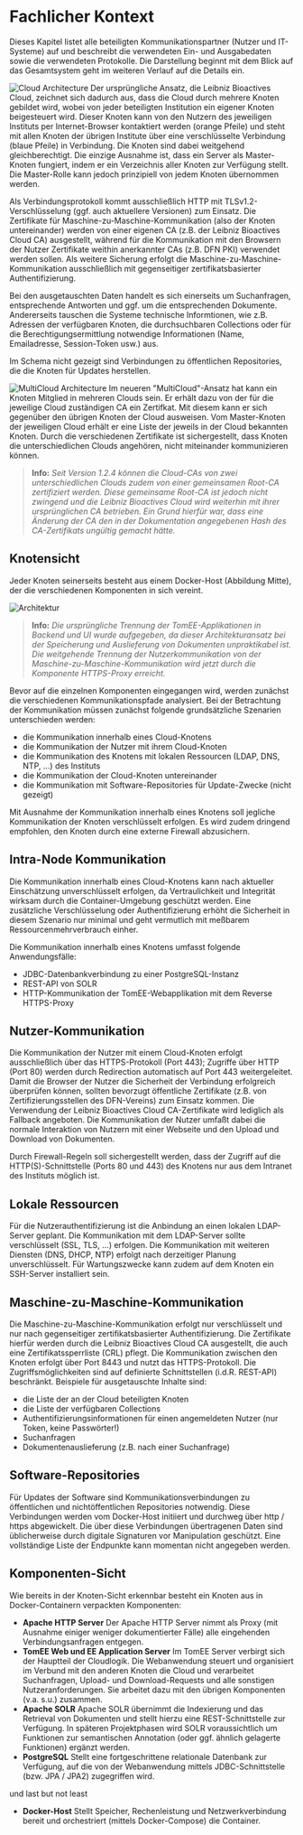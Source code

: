 # Fachlicher Kontext
Dieses Kapitel listet alle beteiligten Kommunikationspartner (Nutzer und IT-Systeme) auf und beschreibt die verwendeten Ein- und Ausgabedaten sowie die verwendeten Protokolle. Die Darstellung beginnt mit dem Blick auf das Gesamtsystem geht im weiteren Verlauf auf die Details ein.

![Cloud Architecture](img/BigPicture.svg "Big picture: cloud architecture")
Der ursprüngliche Ansatz, die Leibniz Bioactives Cloud, zeichnet sich dadurch aus, dass die Cloud durch mehrere Knoten gebildet wird, wobei von jeder beteiligten Institution ein eigener Knoten beigesteuert wird.  Dieser Knoten kann von den Nutzern des jeweiligen Instituts per Internet-Browser kontaktiert werden (orange Pfeile) und steht mit allen Knoten der übrigen Institute über eine verschlüsselte Verbindung (blaue Pfeile) in Verbindung. Die Knoten sind dabei weitgehend gleichberechtigt. Die einzige Ausnahme ist, dass ein Server als Master-Knoten fungiert, indem er ein Verzeichnis aller Knoten zur Verfügung stellt. Die Master-Rolle kann jedoch prinzipiell von jedem Knoten übernommen werden.

Als Verbindungsprotokoll kommt ausschließlich HTTP mit TLSv1.2-Verschlüsselung (ggf. auch aktuellere Versionen) zum Einsatz. Die Zertifikate für Maschine-zu-Maschine-Kommunikation (also der Knoten untereinander) werden von einer eigenen CA (z.B. der Leibniz Bioactives Cloud CA) ausgestellt, während für die Kommunikation mit den Browsern der Nutzer Zertifikate weithin anerkannter CAs (z.B. DFN PKI) verwendet werden sollen. Als weitere Sicherung erfolgt die Maschine-zu-Maschine-Kommunikation ausschließlich mit gegenseitiger zertifikatsbasierter Authentifizierung.

Bei den ausgetauschten Daten handelt es sich einerseits um Suchanfragen, entsprechende Antworten und ggf. um die entsprechenden Dokumente. Andererseits tauschen die Systeme technische Informtionen, wie z.B. Adressen der verfügbaren Knoten, die durchsuchbaren Collections oder für die Berechtigungsermittlung notwendige Informationen (Name, Emailadresse, Session-Token usw.) aus.

Im Schema nicht gezeigt sind Verbindungen zu öffentlichen Repositories, die die Knoten für Updates herstellen.

![MultiCloud Architecture](img/MultiCloud.PNG "multi cloud architecture")
Im neueren "MultiCloud"-Ansatz hat kann ein Knoten Mitglied in mehreren Clouds sein. Er erhält dazu von der für die jeweilige Cloud zuständigen CA ein Zertifkat. Mit diesem kann er sich gegenüber den übrigen Knoten der Cloud ausweisen. Vom Master-Knoten der jeweiligen Cloud erhält er eine Liste der jeweils in der Cloud bekannten Knoten. Durch die verschiedenen Zertifikate ist sichergestellt, dass Knoten die unterschiedlichen Clouds angehören, nicht miteinander kommunizieren können. 

> **Info:** _Seit Version 1.2.4 können die Cloud-CAs von zwei unterschiedlichen Clouds zudem von einer gemeinsamen Root-CA zertifiziert werden. Diese gemeinsame Root-CA ist jedoch nicht zwingend und die Leibniz Bioactives Cloud wird weiterhin mit ihrer ursprünglichen CA betrieben. Ein Grund hierfür war, dass eine Änderung der CA den in der Dokumentation angegebenen Hash des CA-Zertifikats ungültig gemacht hätte._


## Knotensicht
Jeder Knoten seinerseits besteht aus einem Docker-Host (Abbildung Mitte), der die verschiedenen Komponenten in sich vereint.

![Architektur](img/Architektur.svg "Knotenarchitektur")

> **Info:**
> _Die ursprüngliche Trennung der TomEE-Applikationen in Backend und UI wurde aufgegeben, da dieser Architekturansatz bei der Speicherung und Auslieferung von Dokumenten unpraktikabel ist. Die weitgehende Trennung der Nutzerkommunikation von der Maschine-zu-Maschine-Kommunikation wird jetzt durch die Komponente HTTPS-Proxy erreicht._

Bevor auf die einzelnen Komponenten eingegangen wird, werden zunächst die verschiedenen Kommunikationspfade analysiert. Bei der Betrachtung der Kommunikation müssen zunächst folgende grundsätzliche Szenarien unterschieden werden:

* die Kommunikation innerhalb eines Cloud-Knotens
* die Kommunikation der Nutzer mit ihrem Cloud-Knoten
* die Kommunikation des Knotens mit lokalen Ressourcen (LDAP, DNS, NTP, ...) des Instituts
* die Kommunikation der Cloud-Knoten untereinander
* die Kommunikation mit Software-Repositories für Update-Zwecke (nicht gezeigt)

Mit Ausnahme der Kommunikation innerhalb eines Knotens soll jegliche Kommunikation der Knoten verschlüsselt erfolgen. Es wird zudem dringend empfohlen, den Knoten durch eine externe Firewall abzusichern.

## Intra-Node Kommunikation
Die Kommunikation innerhalb eines Cloud-Knotens kann nach aktueller Einschätzung unverschlüsselt erfolgen, da Vertraulichkeit und Integrität wirksam durch die Container-Umgebung geschützt werden. Eine zusätzliche Verschlüsselung oder Authentifizierung erhöht die Sicherheit in diesem Szenario nur minimal und geht vermutlich mit meßbarem Ressourcenmehrverbrauch einher.

Die Kommunikation innerhalb eines Knotens umfasst folgende Anwendungsfälle:

* JDBC-Datenbankverbindung zu einer PostgreSQL-Instanz
* REST-API von SOLR
* HTTP-Kommunikation der TomEE-Webapplikation mit dem Reverse HTTPS-Proxy

## Nutzer-Kommunikation
Die Kommunikation der Nutzer mit einem Cloud-Knoten erfolgt ausschließlich über das HTTPS-Protokoll (Port 443); Zugriffe über HTTP (Port 80) werden durch Redirection automatisch auf Port 443 weitergeleitet.  Damit die Browser der Nutzer die Sicherheit der Verbindung erfolgreich überprüfen können, sollten bevorzugt öffentliche Zertifikate (z.B. von Zertifizierungsstellen des DFN-Vereins) zum Einsatz kommen. Die Verwendung der Leibniz Bioactives Cloud CA-Zertifikate wird lediglich als Fallback angeboten. Die Kommunikation der Nutzer umfaßt dabei die normale Interaktion von Nutzern mit einer Webseite und den Upload und Download von Dokumenten.

Durch Firewall-Regeln soll sichergestellt werden, dass der Zugriff auf die HTTP(S)-Schnittstelle (Ports 80 und 443) des Knotens nur aus dem Intranet des Instituts möglich ist.

## Lokale Ressourcen
Für die Nutzerauthentifizierung ist die Anbindung an einen lokalen LDAP-Server geplant. Die Kommunikation mit dem LDAP-Server sollte verschlüsselt (SSL, TLS, ...) erfolgen. Die Kommunikation mit weiteren Diensten (DNS, DHCP, NTP) erfolgt nach derzeitiger Planung unverschlüsselt. Für Wartungszwecke kann zudem auf dem Knoten ein SSH-Server installiert sein.

## Maschine-zu-Maschine-Kommunikation
Die Maschine-zu-Maschine-Kommunikation erfolgt nur verschlüsselt und nur nach gegenseitiger zertifikatsbasierter Authentifizierung. Die Zertifikate hierfür werden durch die Leibniz Bioactives Cloud CA ausgestellt, die auch eine Zertifikatssperrliste (CRL) pflegt. Die Kommunikation zwischen den Knoten erfolgt über Port 8443 und nutzt das HTTPS-Protokoll. Die Zugriffsmöglichkeiten sind auf definierte Schnittstellen (i.d.R. REST-API) beschränkt. Beispiele für ausgetauschte Inhalte sind:

* die Liste der an der Cloud beteiligten Knoten
* die Liste der verfügbaren Collections
* Authentifizierungsinformationen für einen angemeldeten Nutzer (nur Token, keine Passwörter!)
* Suchanfragen
* Dokumentenauslieferung (z.B. nach einer Suchanfrage)

## Software-Repositories
Für Updates der Software sind Kommunikationsverbindungen zu öffentlichen und nichtöffentlichen Repositories notwendig. Diese Verbindungen werden vom Docker-Host initiiert und durchweg über http / https abgewickelt. Die über diese Verbindungen übertragenen Daten sind üblicherweise durch digitale Signaturen vor Manipulation geschützt. Eine vollständige Liste der Endpunkte kann momentan nicht angegeben werden.

## Komponenten-Sicht

Wie bereits in der Knoten-Sicht erkennbar besteht ein Knoten aus in Docker-Containern verpackten Komponenten:

* **Apache HTTP Server**
  Der Apache HTTP Server nimmt als Proxy (mit Ausnahme einiger weniger dokumentierter Fälle) alle eingehenden Verbindungsanfragen entgegen.
* **TomEE Web und EE Application Server**
  Im TomEE Server verbirgt sich der Hauptteil der Cloudlogik. Die Webanwendung steuert und organisiert im Verbund mit den anderen Knoten die Cloud und verarbeitet Suchanfragen, Upload- und Download-Requests und alle sonstigen Nutzeranforderungen. Sie arbeitet dazu mit den übrigen Komponenten (v.a. s.u.) zusammen.
* **Apache SOLR**
  Apache SOLR übernimmt die Indexierung und das Retrieval von Dokumenten und stellt hierzu eine REST-Schnittstelle zur Verfügung. In späteren Projektphasen wird SOLR voraussichtlich um Funktionen zur semantischen Annotation (oder ggf. ähnlich gelagerte Funktionen) ergänzt werden.
* **PostgreSQL**
  Stellt eine fortgeschrittene relationale Datenbank zur Verfügung, auf die von der Webanwendung mittels JDBC-Schnittstelle (bzw. JPA / JPA2) zugegriffen wird.

und last but not least

* **Docker-Host**
  Stellt Speicher, Rechenleistung und Netzwerkverbindung bereit und orchestriert (mittels Docker-Compose) die Container.
